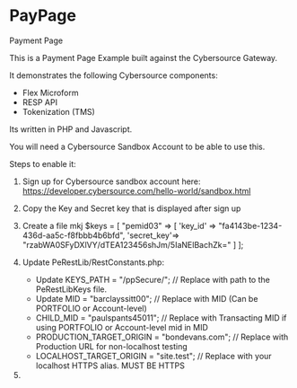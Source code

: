 # PayPage

Payment Page

This is a Payment Page Example built against the Cybersource Gateway.

It demonstrates the following Cybersource components:
- Flex Microform
- RESP API
- Tokenization (TMS)

Its written in PHP and Javascript.

You will need a Cybersource Sandbox Account to be able to use this.

Steps to enable it:

1. Sign up for Cybersource sandbox account here: https://developer.cybersource.com/hello-world/sandbox.html
2. Copy the Key and Secret key that is displayed after sign up
3. Create a file mkj
$keys = [
    "pemid03" => [
        'key_id' => "fa4143be-1234-436d-aa5c-f8fbbb4b6bfd",
        'secret_key'=> "rzabWA0SFyDXlVY/dTEA123456shJm/5IaNElBachZk="
    ]
];
3. Update PeRestLib/RestConstants.php:
   - Update KEYS_PATH =  "/ppSecure/";   // Replace with path to the PeRestLibKeys file.
   - Update MID = "barclayssitt00";      // Replace with MID (Can be PORTFOLIO or Account-level)
   - CHILD_MID = "paulspants45011";       // Replace with Transacting MID if using PORTFOLIO or Account-level mid in MID
   - PRODUCTION_TARGET_ORIGIN =  "bondevans.com";  // Replace with Production URL for non-localhost testing
   - LOCALHOST_TARGET_ORIGIN =  "site.test";   // Replace with your localhost HTTPS alias.  MUST BE HTTPS

5.    

